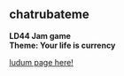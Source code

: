 ## chatrubateme

**LD44 Jam game**  
**Theme: Your life is currency** 

[ludum page here!](https://ldjam.com/events/ludum-dare/44/chatrubateme)
